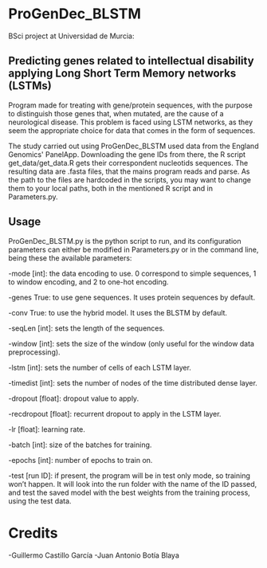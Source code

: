 # ProGenDec_BLSTM
BSci project at Universidad de Murcia:

## Predicting genes related to intellectual disability applying Long Short Term Memory networks (LSTMs)

Program made for treating with gene/protein sequences, with the purpose to distinguish those genes that, when mutated, are the cause of a neurological disease. This problem is faced using LSTM networks, as they seem the appropriate choice for data that comes in the form of sequences.

The study carried out using ProGenDec_BLSTM used data from the England Genomics' PanelApp. Downloading the gene IDs from there, the R script get_data/get_data.R gets their correspondent nucleotids sequences. The resulting data are .fasta files, that the mains program reads and parse. As the path to the files are hardcoded in the scripts, you may want to change them to your local paths, both in the mentioned R script and in Parameters.py.

## Usage

ProGenDec_BLSTM.py is the python script to run, and its configuration parameters can either be modified in Parameters.py or in the command line, being these the available parameters:

-mode [int]: the data encoding to use. 0 correspond to simple sequences, 1 to window encoding, and 2 to one-hot encoding.

-genes True: to use gene sequences. It uses protein sequences by default.

-conv True: to use the hybrid model. It uses the BLSTM by default.

-seqLen [int]: sets the length of the sequences.

-window [int]: sets the size of the window (only useful for the window data preprocessing).

-lstm [int]: sets the number of cells of each LSTM layer.

-timedist [int]: sets the number of nodes of the time distributed dense layer.

-dropout [float]: dropout value to apply.

-recdropout [float]: recurrent dropout to apply in the LSTM layer.

-lr [float]: learning rate.

-batch [int]: size of the batches for training.

-epochs [int]: number of epochs to train on.

-test [run ID]: if present, the program will be in test only mode, so training won’t happen. It will look into the run folder 
with the name of the ID passed, and test the saved model with the best weights from the training process, using the test data.

# Credits
-Guillermo Castillo García
-Juan Antonio Botía Blaya
